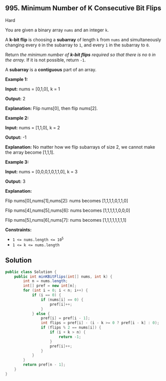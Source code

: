 ## 995\. Minimum Number of K Consecutive Bit Flips

Hard

You are given a binary array `nums` and an integer `k`.

A **k-bit flip** is choosing a **subarray** of length `k` from `nums` and simultaneously changing every `0` in the subarray to `1`, and every `1` in the subarray to `0`.

Return _the minimum number of **k-bit flips** required so that there is no_ `0` _in the array_. If it is not possible, return `-1`.

A **subarray** is a **contiguous** part of an array.

**Example 1:**

**Input:** nums = [0,1,0], k = 1

**Output:** 2

**Explanation:** Flip nums[0], then flip nums[2].

**Example 2:**

**Input:** nums = [1,1,0], k = 2

**Output:** -1

**Explanation:** No matter how we flip subarrays of size 2, we cannot make the array become [1,1,1].

**Example 3:**

**Input:** nums = [0,0,0,1,0,1,1,0], k = 3

**Output:** 3

**Explanation:**

Flip nums[0],nums[1],nums[2]: nums becomes [1,1,1,1,0,1,1,0]

Flip nums[4],nums[5],nums[6]: nums becomes [1,1,1,1,1,0,0,0]

Flip nums[5],nums[6],nums[7]: nums becomes [1,1,1,1,1,1,1,1]

**Constraints:**

*   <code>1 <= nums.length <= 10<sup>5</sup></code>
*   `1 <= k <= nums.length`

## Solution

```java
public class Solution {
    public int minKBitFlips(int[] nums, int k) {
        int n = nums.length;
        int[] pref = new int[n];
        for (int i = 0; i < n; i++) {
            if (i == 0) {
                if (nums[i] == 0) {
                    pref[i]++;
                }
            } else {
                pref[i] = pref[i - 1];
                int flips = pref[i] - (i - k >= 0 ? pref[i - k] : 0);
                if (flips % 2 == nums[i]) {
                    if (i + k > n) {
                        return -1;
                    }
                    pref[i]++;
                }
            }
        }
        return pref[n - 1];
    }
}
```
